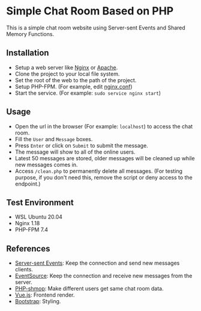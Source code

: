 # Simple Chat Room Based on PHP
This is a simple chat room website using Server-sent Events and Shared Memory Functions.

## Installation
 - Setup a web server like [Nginx](https://www.nginx.com/resources/wiki/start/) or [Apache](https://httpd.apache.org/docs/current/getting-started.html).
 - Clone the project to your local file system.
 - Set the root of the web to the path of the project.
 - Setup PHP-FPM. (For example, edit [nginx.conf](https://www.nginx.com/resources/wiki/start/topics/examples/phpfcgi/#connecting-nginx-to-php-fpm))
 - Start the service. (For example: `sudo service nginx start`)

## Usage
 - Open the url in the browser (For example: `localhost`) to access the chat room.
 - Fill the `User` and `Message` boxes.
 - Press `Enter` or click on `Submit` to submit the message.
 - The message will show to all of the online users.
 - Latest 50 messages are stored, older messages will be cleaned up while new messages comes in.
 - Access `/clean.php` to permanently delete all messages. (For testing purpose, if you don't need this, remove the script or deny access to the endpoint.)
 
## Test Environment
 - WSL Ubuntu 20.04
 - Nginx 1.18
 - PHP-FPM 7.4
 
## References
 - [Server-sent Events](https://developer.mozilla.org/en-US/docs/Web/API/Server-sent_events): Keep the connection and send new messages clients.
 - [EventSource](https://developer.mozilla.org/en-US/docs/Web/API/EventSource): Keep the connection and receive new messages from the server.
 - [PHP-shmop](https://www.php.net/manual/en/ref.shmop.php): Make different users get same chat room data.
 - [Vue.js](https://vuejs.org/): Frontend render.
 - [Bootstrap](https://getbootstrap.com/): Styling.